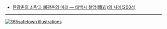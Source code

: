 * [탄광촌의 쇠락과 폐광촌의 미래 — 태백시 철암(鐵岩)의 사례(2004)](20251006_The_Decline_of_a_Mining_Town_and_the_Future_of_a_Closed_Mining_Village.md)

---

[![365safetown illustrations](https://upload.wikimedia.org/wikipedia/commons/thumb/3/3f/365safetown_illustration_fall_%EA%B0%80%EC%9D%84_%EC%97%BD%EC%84%9C.jpg/512px-365safetown_illustration_fall_%EA%B0%80%EC%9D%84_%EC%97%BD%EC%84%9C.jpg?20250930233259)](https://commons.wikimedia.org/wiki/File:365safetown_illustration_fall_%EA%B0%80%EC%9D%84_%EC%97%BD%EC%84%9C.jpg "Choikwangmo25, CC0, via Wikimedia Commons")
